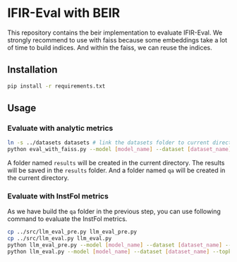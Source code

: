 # IFIR-Eval with BEIR

This repository contains the beir implementation to evaluate IFIR-Eval. We strongly recommend to use with faiss because some embeddings take a lot of time to build indices. And within the faiss, we can reuse the indices.

## Installation
```sh
pip install -r requirements.txt
```

## Usage
### Evaluate with analytic metrics
```sh
ln -s ../datasets datasets # link the datasets folder to current directory
python eval_with_faiss.py --model [model_name] --dataset [dataset_name] --topk [topk]
```
A folder named `results` will be created in the current directory. The results will be saved in the `results` folder.
And a folder named `qa` will be created in the current directory. 

### Evaluate with InstFol metrics
As we have build the `qa` folder in the previous step, you can use following command to evaluate the InstFol metrics.
```sh
cp ../src/llm_eval_pre.py llm_eval_pre.py 
cp ../src/llm_eval.py llm_eval.py
python llm_eval_pre.py --model [model_name] --dataset [dataset_name] --topk [topk]
python llm_eval.py --model [model_name] --dataset [dataset_name] --topk [topk]
```